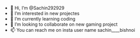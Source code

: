 - 👋 Hi, I’m @Sachin292929
- 👀 I’m interested in new projectes
- 🌱 I’m currently learning coding
- 💞️ I’m looking to collaborate on new gaming project
- 📫 You can reach me on insta user name sachin____bishnoi

<!---
Sachin292929/Sachin292929 is a ✨ special ✨ repository because its `README.md` (this file) appears on your GitHub profile.
You can click the Preview link to take a look at your changes.
--->
